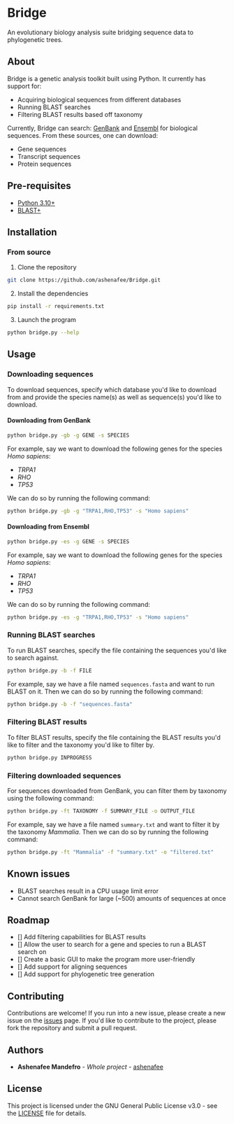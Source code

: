 # Bridge
An evolutionary biology analysis suite bridging sequence data to phylogenetic trees.

## About
Bridge is a genetic analysis toolkit built using Python. It currently has support for:

- Acquiring biological sequences from different databases
- Running BLAST searches
- Filtering BLAST results based off taxonomy

Currently, Bridge can search: [GenBank](https://www.ncbi.nlm.nih.gov/genbank/) and [Ensembl](https://useast.ensembl.org/index.html) for biological sequences. From these sources, one can download:

- Gene sequences
- Transcript sequences
- Protein sequences

## Pre-requisites

- [Python 3.10+](https://www.python.org/)
- [BLAST+](https://blast.ncbi.nlm.nih.gov/doc/blast-help/downloadblastdata.html)

## Installation

### From source

1. Clone the repository

```bash
git clone https://github.com/ashenafee/Bridge.git
```

2. Install the dependencies

```bash
pip install -r requirements.txt
```

3. Launch the program

```bash
python bridge.py --help
```

## Usage

### Downloading sequences

To download sequences, specify which database you'd like to download from and provide the species name(s) as well as sequence(s) you'd like to download.

#### Downloading from GenBank

```bash
python bridge.py -gb -g GENE -s SPECIES
```

For example, say we want to download the following genes for the species *Homo sapiens*:

- *TRPA1*
- *RHO*
- *TP53*

We can do so by running the following command:

```bash
python bridge.py -gb -g "TRPA1,RHO,TP53" -s "Homo sapiens"
```

#### Downloading from Ensembl

```bash
python bridge.py -es -g GENE -s SPECIES
```

For example, say we want to download the following genes for the species *Homo sapiens*:

- *TRPA1*
- *RHO*
- *TP53*

We can do so by running the following command:

```bash
python bridge.py -es -g "TRPA1,RHO,TP53" -s "Homo sapiens"
```

### Running BLAST searches

To run BLAST searches, specify the file containing the sequences you'd like to search against.

```bash
python bridge.py -b -f FILE
```

For example, say we have a file named `sequences.fasta` and want to run BLAST on it. Then we can do so by running the following command:

```bash
python bridge.py -b -f "sequences.fasta"
```

### Filtering BLAST results

To filter BLAST results, specify the file containing the BLAST results you'd like to filter and the taxonomy you'd like to filter by.

```bash
python bridge.py INPROGRESS
```

### Filtering downloaded sequences

For sequences downloaded from GenBank, you can filter them by taxonomy using the following command:

```bash
python bridge.py -ft TAXONOMY -f SUMMARY_FILE -o OUTPUT_FILE
```

For example, say we have a file named `summary.txt` and want to filter it by the taxonomy *Mammalia*. Then we can do so by running the following command:

```bash
python bridge.py -ft "Mammalia" -f "summary.txt" -o "filtered.txt"
```

## Known issues

- BLAST searches result in a CPU usage limit error
- Cannot search GenBank for large (~500) amounts of sequences at once

## Roadmap

- [] Add filtering capabilities for BLAST results
- [] Allow the user to search for a gene and species to run a BLAST search on
- [] Create a basic GUI to make the program more user-friendly
- [] Add support for aligning sequences
- [] Add support for phylogenetic tree generation

## Contributing

Contributions are welcome! If you run into a new issue, please create a new issue on the [issues](https://github.com/ashenafee/Bridge/issues) page. If you'd like to contribute to the project, please fork the repository and submit a pull request.

## Authors

- **Ashenafee Mandefro** - *Whole project* - [ashenafee](https://www.ashenafee.com/)

## License

This project is licensed under the GNU General Public License v3.0 - see the [LICENSE](LICENSE) file for details.